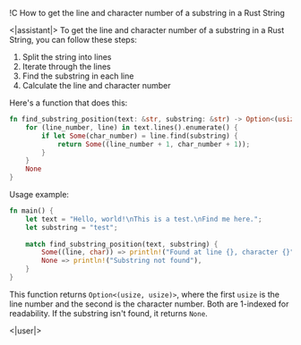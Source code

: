 !C How to get the line and character number of a substring in a Rust String

<|assistant|>
To get the line and character number of a substring in a Rust String, you can follow these steps:

1. Split the string into lines
2. Iterate through the lines
3. Find the substring in each line
4. Calculate the line and character number

Here's a function that does this:

```rust
fn find_substring_position(text: &str, substring: &str) -> Option<(usize, usize)> {
    for (line_number, line) in text.lines().enumerate() {
        if let Some(char_number) = line.find(substring) {
            return Some((line_number + 1, char_number + 1));
        }
    }
    None
}
```

Usage example:

```rust
fn main() {
    let text = "Hello, world!\nThis is a test.\nFind me here.";
    let substring = "test";
    
    match find_substring_position(text, substring) {
        Some((line, char)) => println!("Found at line {}, character {}", line, char),
        None => println!("Substring not found"),
    }
}
```

This function returns `Option<(usize, usize)>`, where the first `usize` is the line number and the second is the character number. Both are 1-indexed for readability. If the substring isn't found, it returns `None`.

<|user|>
